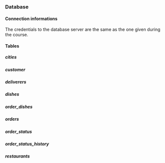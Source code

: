 ### Database

#### Connection informations
The credentials to the database server are the same as the one given during the course.

#### Tables
##### cities
##### customer
##### deliverers
##### dishes
##### order_dishes
##### orders
##### order_status
##### order_status_history
##### restaurants
